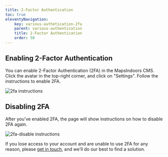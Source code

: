 ```yaml
---
title: 2-Factor Authentication
toc: true
eleventyNavigation:
    key: various-authetication-2fa
    parent: various-authentication
    title: 2-Factor Authentication
    order: 50
---
```


## Enabling 2-Factor Authentication

You can enable 2-Factor Authentication (2FA) in the MapsIndoors CMS. Click the avatar in the top-right corner, and click on "Settings". Follow the instructions to enable 2FA.

![2fa instructions](/assets/various/2fa.png)

## Disabling 2FA

After you've enabled 2FA, the page will show instructions on how to disable 2FA again.

![2fa-disable instructions](/assets/various/2fa-disable.png)

If you lose access to your account and are unable to use 2FA for any reason, please [get in touch](https://resources.mapspeople.com/contact-us), and we'll do our best to find a solution.
